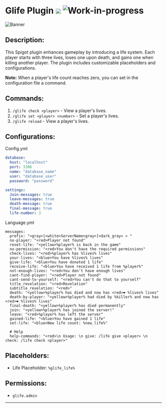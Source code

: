 
# Glife Plugin ![](https://img.shields.io/badge/Platform-Linux-only-blue) ![Work-in-progress](https://img.shields.io/badge/Status-InDev-red)

![Banner](https://images-ext-2.discordapp.net/external/K_Vj-_8FzSL7B57Ycey0crHLgwftXVdKUHPVUceQ26c/https/i.postimg.cc/yxBjZCXB/Glifebanner-dsgvgd.jpg?format=webp&width=2560&height=1180)

## **Description:**

This Spigot plugin enhances gameplay by introducing a life system. Each player starts with three lives, loses one upon death, and gains one when killing another player. The plugin includes customizable placeholders and configurations.

**Note:** When a player's life count reaches zero, you can set in the configuration file a command.

## **Commands:**

1. `/glife check <player>` - View a player's lives.
2. `/glife set <player> <number>` - Set a player's lives.
3. `/glife reload` - View a player's lives.

## **Configurations:**
Config.yml
```yaml
database:
  host: "localhost"
  port: 3306
  name: "database_name"
  user: "database_user"
  password: "password"

settings:
  Join-messages: true
  leave-messages: true
  death-message: true
  final-message: true
  life-number: 3
```
Language.yml
```
messages:
  prefix: "<gray>[<white>ServerName<gray>]<dark_gray> » "
  no-player: "<red>Player not found"
  reset-life: "<yellow>%player% is back in the game"
  no-permission: "<red>You don't have the required permissions"
  check-lives: "<red>%player% has %lives% lives"
  your-lives: "<blue>You have %lives% lives"
  give-life: "<blue>You have donated 1 life"
  receive-life: "<blue>You have received 1 life from %player%"
  not-enough-lives: "<red>You don't have enough lives"
  cant-find-player: "<red>Player not found"
  cant-send-to-yourself: "<red>You can't do that to yourself"
  title_revelation: "<red>Revelation"
  subtitle_revelation: "<red>"
  death: "<yellow>%player% has died and now has <red>❤ %lives% lives"
  death-by-player: "<yellow>%player% had died by %killer% and now has <red>❤ %lives% lives"
  final-death: "<yellow>%player% has died permanently"
  join: "<yellow>%player% has joined the server!"
  leave: "<red>%player% has left the server"
  gained-life: "<blue>You have gained 1 life"
  set-life: "<blue>New life count: %new_life%"

  # Help
  help-commands: "<red>\n Usage: \n give: /life give <player> \n check: /life check <player>"

```

## **Placeholders:**

- Life Placeholder: `%glife_life%`

## **Permissions:**

- `glife.admin`

---
